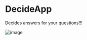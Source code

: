 # DecideApp
Decides answers for your questions!!!

![image](https://user-images.githubusercontent.com/72247833/194861888-2cfd64c7-8e9d-411b-b30b-4e89c3d55840.png)
